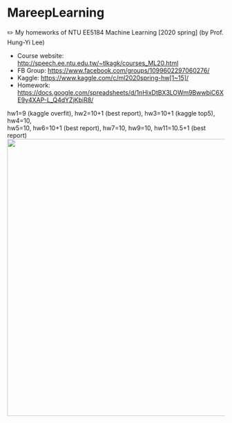 # MareepLearning
 ✏️ My homeworks of NTU EE5184 Machine Learning [2020 spring] (by Prof. Hung-Yi Lee) 

- Course website: http://speech.ee.ntu.edu.tw/~tlkagk/courses_ML20.html
- FB Group: https://www.facebook.com/groups/1099602297060276/
- Kaggle: https://www.kaggle.com/c/ml2020spring-hw[1~15]/
- Homework: https://docs.google.com/spreadsheets/d/1nHixDtBX3LOWm9BwwbiC6XE9y4XAP-L_Q4dYZjKbiR8/

hw1=9 (kaggle overfit), hw2=10+1 (best report), hw3=10+1 (kaggle top5), hw4=10,  
hw5=10, hw6=10+1 (best report), hw7=10, hw9=10, hw11=10.5+1 (best report)  
<img src="https://media.giphy.com/media/pgXyEzYTdmUqk/giphy.gif" width="640">
